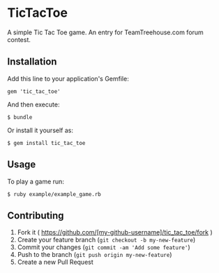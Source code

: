 # TicTacToe

A simple Tic Tac Toe game. An entry for TeamTreehouse.com forum contest.

## Installation

Add this line to your application's Gemfile:

    gem 'tic_tac_toe'

And then execute:

    $ bundle

Or install it yourself as:

    $ gem install tic_tac_toe

## Usage

To play a game run:

    $ ruby example/example_game.rb

## Contributing

1. Fork it ( https://github.com/[my-github-username]/tic_tac_toe/fork )
2. Create your feature branch (`git checkout -b my-new-feature`)
3. Commit your changes (`git commit -am 'Add some feature'`)
4. Push to the branch (`git push origin my-new-feature`)
5. Create a new Pull Request
